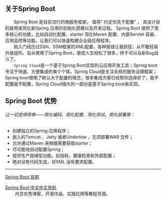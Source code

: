 ## 关于Spring Boot
&emsp;&emsp;Spring Boot 是目前流行的微服务框架， 倡导“ 约定优先于配置” ， 其设计目的是用来简化新Spring 应用的初始化搭建以及开发过程。
Spring Boot 提供了很多核心的功能，比如自动化配置、starter 简化Maven 配置、内嵌Servlet 容器、应用监控等功能，让我们可以快速构建企业级应用程序。  
&emsp;&emsp;刚入门经历过SSH、SSM框架的XML配置，各种报错让我抓狂，从不敢轻易升级组件。自从使用了Spring Boot，感觉人生轻松了很多，终于可以与新Bug战斗了。   
&emsp;&emsp;`Spring Cloud`是一个基于Spring Boot实现的云应用开发工具；Spring boot专注于快速、方便集成的单个个体，Spring Cloud是关注全局的服务治理框架；
            Spring boot使用了默认大于配置的理念，很多集成方案已经帮你选择好了，能不配置就不配置，Spring Cloud很大的一部分是基于Spring boot来实现。
## Spring Boot 优势
###### 让一切变得简单——简化编码、简化配置、简化测试、简化部署等： 
 
- 创建独立的Spring 应用程序；
- 嵌入的Tomcat 、Jetty 或者Undertow ，无须部署WAR 文件；
- 允许通过Maven 来根据需要获取starter；
- 尽可能地自动配置Spring；
- 提供生产就绪型功能，如指标、健康检查和外部配置；
- 绝对没有代码生成，对XML 没有要求配置。

---
[Spring Boot 官网](https://spring.io/projects/spring-boot)  

[Spring Boot 中文中文导航](http://springboot.fun/)  
&emsp;&emsp; 内含优秀博客、开源作品、实践应用等教程资源。